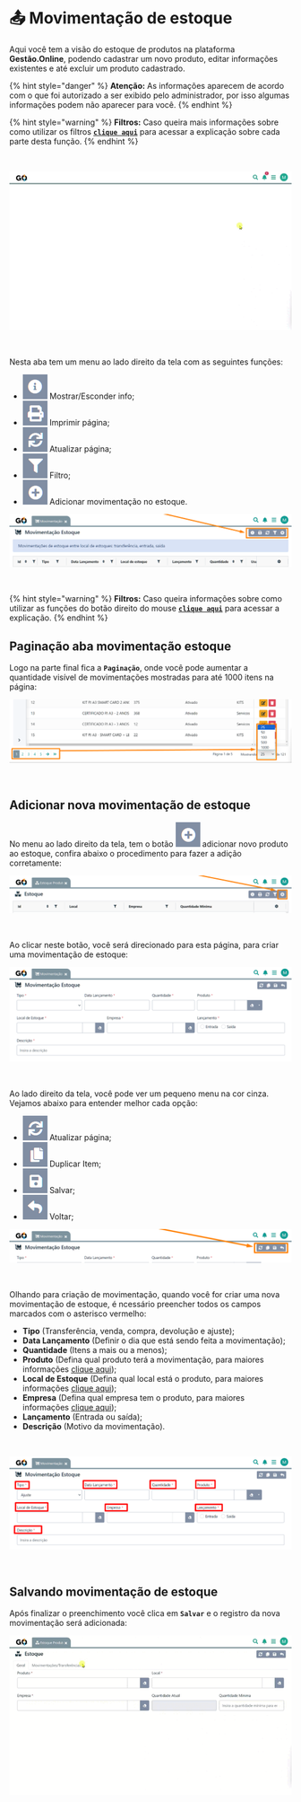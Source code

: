 # 📤 Movimentação de estoque

Aqui você tem a visão do estoque de produtos na plataforma **Gestão.Online**, podendo cadastrar um novo produto, editar informações existentes e até excluir um produto cadastrado.

{% hint style="danger" %}
**Atenção:** As informações aparecem de acordo com o que foi autorizado a ser exibido pelo administrador, por isso algumas informações podem não aparecer para você.
{% endhint %}

{% hint style="warning" %}
**Filtros:** Caso queira mais informações sobre como utilizar os filtros [**`clique aqui`**](/erp-v2/primeiro_acesso/filtros.md) para acessar a explicação sobre cada parte desta função.
{% endhint %}

<br>

![](/erp-v2/assets/funcionalidades/movimentacao_estoque/aba_movimentacao_estoque.gif)

<br>

Nesta aba tem um menu ao lado direito da tela com as seguintes funções:

- <img src="/erp-v2/assets/icon_exibir.png" alt="" data-size="line"> Mostrar/Esconder info;
- <img src="/erp-v2/assets/icon_imprimir.png" alt="" data-size="line"> Imprimir página;
- <img src="/erp-v2/assets/icon_atualizar.png" alt="" data-size="line"> Atualizar página;
- <img src="/erp-v2/assets/icon_filtro.png" alt="" data-size="line"> Filtro;
- <img src="/erp-v2/assets/icon_add.png" alt="" data-size="line"> Adicionar movimentação no estoque.

![](/erp-v2/assets/funcionalidades/movimentacao_estoque/aba_movimentacao_estoque_menu.png)

<br>

{% hint style="warning" %}
**Filtros:** Caso queira informações sobre como utilizar as funções do botão direito do mouse [**`clique aqui`**](/erp-v2/primeiro_acesso/atalhos_internos#menu-botao-direito-do-mouse) para acessar a explicação.
{% endhint %}


## Paginação aba movimentação estoque

Logo na parte final fica a **`Paginação`**, onde você pode aumentar a quantidade visível de movimentações mostradas para até 1000 itens na página:

![](/erp-v2/assets/funcionalidades/servicos/aba_servicos_paginacao.png)

<br>

## Adicionar nova movimentação de estoque

No menu ao lado direito da tela, tem o botão <img src="/erp-v2/assets/icon_add.png" alt="" data-size="line"> adicionar novo produto ao estoque, confira abaixo o procedimento para fazer a adição corretamente:

![](/erp-v2/assets/funcionalidades/estoque_produto/aba_estoque_add.png)

<br>

Ao clicar neste botão, você será direcionado para esta página, para criar uma movimentação de estoque:

![](/erp-v2/assets/funcionalidades/movimentacao_estoque/aba_movimentacao_estoque_add_inicio.png)

<br>

Ao lado direito da tela, você pode ver um pequeno menu na cor cinza. Vejamos abaixo para entender melhor cada opção:

- <img src="/erp-v2/assets/icon_atualizar.png" alt="" data-size="line"> Atualizar página;
- <img src="/erp-v2/assets/icon_duplicar.png" alt="" data-size="line"> Duplicar Item;
- <img src="/erp-v2/assets/icon_salvar.png" alt="" data-size="line"> Salvar;
- <img src="/erp-v2/assets/icon_voltar.png" alt="" data-size="line"> Voltar;

![](/erp-v2/assets/funcionalidades/movimentacao_estoque/aba_movimentacao_estoque_add_menu.png)

<br>

Olhando para criação de movimentação, quando você for criar uma nova movimentação de estoque, é ncessário preencher todos os campos marcados com o asterisco vermelho: 

- **Tipo** (Transferência, venda, compra, devolução e ajuste);
- **Data Lançamento** (Definir o dia que está sendo feita a movimentação);
- **Quantidade** (Itens a mais ou a menos);
- **Produto** (Defina qual produto terá a movimentação, para maiores informações [clique aqui](/erp-v2/funcionalidades/produtos_servicos/produtos.md));
- **Local de Estoque** (Defina qual local está o produto, para maiores informações [clique aqui](/erp-v2/funcionalidades/unidades_locais_estoque/local_estoque.md));
- **Empresa** (Defina qual empresa tem o produto, para maiores informações [clique aqui](/erp-v2/funcionalidades/parametrizacoes/empresas.md));
- **Lançamento** (Entrada ou saída);
- **Descrição** (Motivo da movimentação).

<br>

![](/erp-v2/assets/funcionalidades/movimentacao_estoque/aba_movimentacao_estoque_itens.png)

<br>

## Salvando movimentação de estoque

Após finalizar o preenchimento você clica em **`Salvar`** e o registro da nova movimentação será adicionada:

![](/erp-v2/assets/funcionalidades/estoque_produto/aba_estoque_add_produto_salvar.gif)

<br>